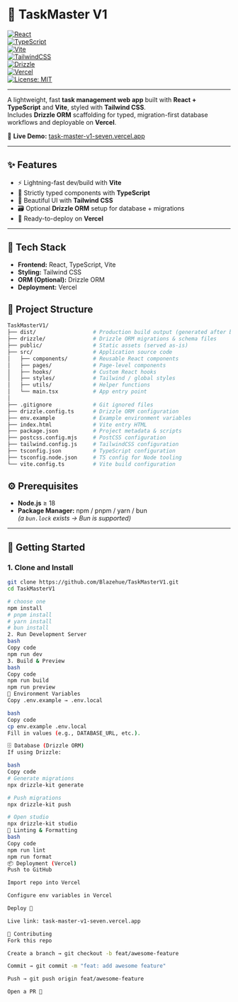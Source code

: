 # 📝 TaskMaster V1

[![React](https://img.shields.io/badge/React-20232A?style=for-the-badge&logo=react&logoColor=61DAFB)](https://reactjs.org/)  
[![TypeScript](https://img.shields.io/badge/TypeScript-007ACC?style=for-the-badge&logo=typescript&logoColor=white)](https://www.typescriptlang.org/)  
[![Vite](https://img.shields.io/badge/Vite-646CFF?style=for-the-badge&logo=vite&logoColor=white)](https://vitejs.dev/)  
[![TailwindCSS](https://img.shields.io/badge/TailwindCSS-38B2AC?style=for-the-badge&logo=tailwind-css&logoColor=white)](https://tailwindcss.com/)  
[![Drizzle](https://img.shields.io/badge/Drizzle-FFBE2E?style=for-the-badge&logo=drizzle&logoColor=black)](https://orm.drizzle.team/)  
[![Vercel](https://img.shields.io/badge/Vercel-000000?style=for-the-badge&logo=vercel&logoColor=white)](https://vercel.com/)  
[![License: MIT](https://img.shields.io/badge/License-MIT-green.svg?style=for-the-badge)](LICENSE)

---

A lightweight, fast **task management web app** built with **React + TypeScript** and **Vite**, styled with **Tailwind CSS**.  
Includes **Drizzle ORM** scaffolding for typed, migration-first database workflows and deployable on **Vercel**.

🔗 **Live Demo:** [task-master-v1-seven.vercel.app](https://task-master-v1-seven.vercel.app)

---

## ✨ Features

- ⚡ Lightning-fast dev/build with **Vite**
- 🧩 Strictly typed components with **TypeScript**
- 🎨 Beautiful UI with **Tailwind CSS**
- 🗃️ Optional **Drizzle ORM** setup for database + migrations
- 🚀 Ready-to-deploy on **Vercel**

---

## 🧱 Tech Stack

- **Frontend:** React, TypeScript, Vite  
- **Styling:** Tailwind CSS  
- **ORM (Optional):** Drizzle ORM  
- **Deployment:** Vercel  

## 📁 Project Structure

```bash
TaskMasterV1/
├── dist/                  # Production build output (generated after build)
├── drizzle/               # Drizzle ORM migrations & schema files
├── public/                # Static assets (served as-is)
├── src/                   # Application source code
│   ├── components/        # Reusable React components
│   ├── pages/             # Page-level components
│   ├── hooks/             # Custom React hooks
│   ├── styles/            # Tailwind / global styles
│   ├── utils/             # Helper functions
│   └── main.tsx           # App entry point
│
├── .gitignore             # Git ignored files
├── drizzle.config.ts      # Drizzle ORM configuration
├── env.example            # Example environment variables
├── index.html             # Vite entry HTML
├── package.json           # Project metadata & scripts
├── postcss.config.mjs     # PostCSS configuration
├── tailwind.config.js     # TailwindCSS configuration
├── tsconfig.json          # TypeScript configuration
├── tsconfig.node.json     # TS config for Node tooling
└── vite.config.ts         # Vite build configuration

```




## ⚙️ Prerequisites

- **Node.js** ≥ 18  
- **Package Manager:** npm / pnpm / yarn / bun  
  _(a `bun.lock` exists → Bun is supported)_  

---

## 🚀 Getting Started

### 1. Clone and Install
```bash
git clone https://github.com/Blazehue/TaskMasterV1.git
cd TaskMasterV1

# choose one
npm install
# pnpm install
# yarn install
# bun install
2. Run Development Server
bash
Copy code
npm run dev
3. Build & Preview
bash
Copy code
npm run build
npm run preview
🔐 Environment Variables
Copy .env.example → .env.local

bash
Copy code
cp env.example .env.local
Fill in values (e.g., DATABASE_URL, etc.).

🗄️ Database (Drizzle ORM)
If using Drizzle:

bash
Copy code
# Generate migrations
npx drizzle-kit generate

# Push migrations
npx drizzle-kit push

# Open studio
npx drizzle-kit studio
🧪 Linting & Formatting
bash
Copy code
npm run lint
npm run format
📦 Deployment (Vercel)
Push to GitHub

Import repo into Vercel

Configure env variables in Vercel

Deploy 🎉

Live link: task-master-v1-seven.vercel.app

🙌 Contributing
Fork this repo

Create a branch → git checkout -b feat/awesome-feature

Commit → git commit -m "feat: add awesome feature"

Push → git push origin feat/awesome-feature

Open a PR 🚀

